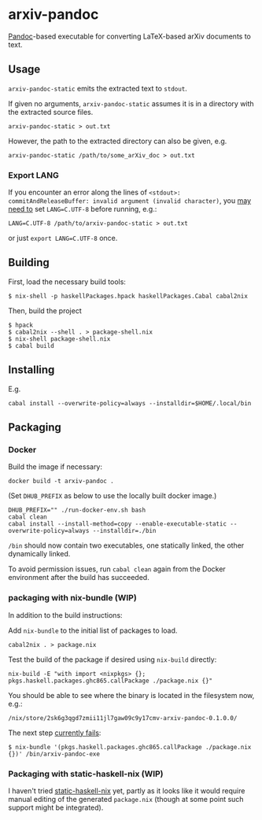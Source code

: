 # arxiv-pandoc

[Pandoc](https://pandoc.org/)-based executable for converting
LaTeX-based arXiv documents to text.


## Usage

`arxiv-pandoc-static` emits the extracted text to `stdout`.

If given no arguments, `arxiv-pandoc-static` assumes it is in a directory with
the extracted source files.

```
arxiv-pandoc-static > out.txt
```

However, the path to the extracted directory can also be given, e.g.

```
arxiv-pandoc-static /path/to/some_arXiv_doc > out.txt
```

### Export LANG

If you encounter an error along the lines of
`<stdout>: commitAndReleaseBuffer: invalid argument (invalid character)`,
you [may need to](https://github.com/simonmichael/hledger/blob/0751536d255cddc80513283f57f6c8f9f85f85d5/hledger/hledger.info#L914-L919)
set `LANG=C.UTF-8` before running, e.g.:

```
LANG=C.UTF-8 /path/to/arxiv-pandoc-static > out.txt
```

or just `export LANG=C.UTF-8` once.

## Building

First, load the necessary build tools:

```
$ nix-shell -p haskellPackages.hpack haskellPackages.Cabal cabal2nix
```

Then, build the project

```
$ hpack
$ cabal2nix --shell . > package-shell.nix
$ nix-shell package-shell.nix
$ cabal build
```

## Installing

E.g.

```
cabal install --overwrite-policy=always --installdir=$HOME/.local/bin
```

## Packaging

### Docker

Build the image if necessary:

```
docker build -t arxiv-pandoc .
```

(Set `DHUB_PREFIX` as below to use the locally built docker image.)

```
DHUB_PREFIX="" ./run-docker-env.sh bash
cabal clean
cabal install --install-method=copy --enable-executable-static --overwrite-policy=always --installdir=./bin
```

`/bin` should now contain two executables, one statically linked,
the other dynamically linked.

To avoid permission issues, run `cabal clean` again from the Docker
environment after the build has succeeded.

### packaging with nix-bundle (WIP)

In addition to the build instructions:

Add `nix-bundle` to the initial list of packages to load.

```
cabal2nix . > package.nix
```

Test the build of the package if desired using `nix-build` directly:

```
nix-build -E "with import <nixpkgs> {}; pkgs.haskell.packages.ghc865.callPackage ./package.nix {}"
```

You should be able to see where the binary is located in the filesystem
now, e.g.:

```
/nix/store/2sk6g3qgd7zmii11jl7gaw09c9y17cmv-arxiv-pandoc-0.1.0.0/
```

The next step [currently fails](https://github.com/matthewbauer/nix-bundle/issues/55 ):

```
$ nix-bundle '(pkgs.haskell.packages.ghc865.callPackage ./package.nix {})' /bin/arxiv-pandoc-exe
```

### Packaging with static-haskell-nix (WIP)

I haven't tried [static-haskell-nix](https://github.com/nh2/static-haskell-nix) yet, partly as it looks like it
would require manual editing of the generated `package.nix` (though
at some point such support might be integrated).
